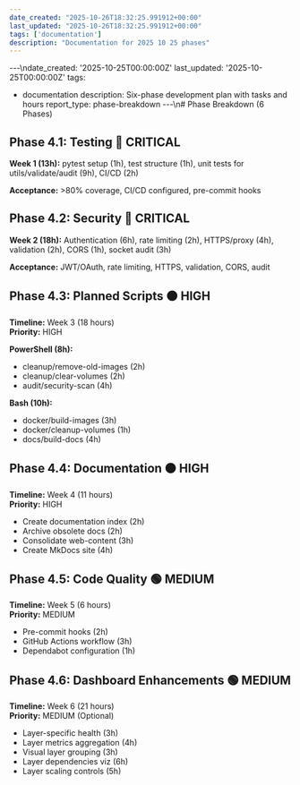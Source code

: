 ```yaml
---
date_created: "2025-10-26T18:32:25.991912+00:00"
last_updated: "2025-10-26T18:32:25.991912+00:00"
tags: ['documentation']
description: "Documentation for 2025 10 25 phases"
---
```


---\ndate_created: '2025-10-25T00:00:00Z'
last_updated: '2025-10-25T00:00:00Z'
tags:
- documentation
description: Six-phase development plan with tasks and hours
report_type: phase-breakdown
---\n# Phase Breakdown (6 Phases)

## Phase 4.1: Testing 🔴 CRITICAL

**Week 1 (13h):** pytest setup (1h), test structure (1h), unit tests for utils/validate/audit (9h), CI/CD (2h)

**Acceptance:** >80% coverage, CI/CD configured, pre-commit hooks

## Phase 4.2: Security 🔴 CRITICAL  

**Week 2 (18h):** Authentication (6h), rate limiting (2h), HTTPS/proxy (4h), validation (2h), CORS (1h), socket audit (3h)

**Acceptance:** JWT/OAuth, rate limiting, HTTPS, validation, CORS, audit

## Phase 4.3: Planned Scripts 🟠 HIGH

**Timeline:** Week 3 (18 hours)  
**Priority:** HIGH

**PowerShell (8h):**
- cleanup/remove-old-images (2h)
- cleanup/clear-volumes (2h)
- audit/security-scan (4h)

**Bash (10h):**
- docker/build-images (3h)
- docker/cleanup-volumes (1h)
- docs/build-docs (4h)

## Phase 4.4: Documentation 🟠 HIGH

**Timeline:** Week 4 (11 hours)  
**Priority:** HIGH

- Create documentation index (2h)
- Archive obsolete docs (2h)
- Consolidate web-content (3h)
- Create MkDocs site (4h)

## Phase 4.5: Code Quality 🟢 MEDIUM

**Timeline:** Week 5 (6 hours)  
**Priority:** MEDIUM

- Pre-commit hooks (2h)
- GitHub Actions workflow (3h)
- Dependabot configuration (1h)

## Phase 4.6: Dashboard Enhancements 🟢 MEDIUM

**Timeline:** Week 6 (21 hours)  
**Priority:** MEDIUM (Optional)

- Layer-specific health (3h)
- Layer metrics aggregation (4h)
- Visual layer grouping (3h)
- Layer dependencies viz (6h)
- Layer scaling controls (5h)
